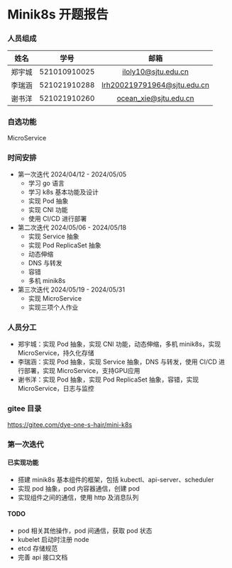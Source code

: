 # Minik8s 开题报告

### 人员组成

|  姓名  |     学号     |            邮箱             |
| :----: | :----------: | :-------------------------: |
| 郑宇城 | 521010910025 |     iloly10@sjtu.edu.cn     |
| 李瑞涵 | 521021910288 | lrh200219791964@sjtu.edu.cn |
| 谢书洋 | 521021910260 |    ocean_xie@sjtu.edu.cn    |



### 自选功能

MicroService



### 时间安排

- 第一次迭代 2024/04/12 - 2024/05/05
  - 学习 go 语言
  - 学习 k8s 基本功能及设计
  - 实现 Pod 抽象
  - 实现 CNI 功能
  - 使用 CI/CD 进行部署
- 第二次迭代 2024/05/06 - 2024/05/18
  - 实现 Service 抽象
  - 实现 Pod ReplicaSet 抽象
  - 动态伸缩
  - DNS 与转发
  - 容错
  - 多机 minik8s
- 第三次迭代 2024/05/19 - 2024/05/31
  - 实现 MicroService
  - 实现三项个人作业



### 人员分工

- 郑宇城：实现 Pod 抽象，实现 CNI 功能，动态伸缩，多机 minik8s，实现 MicroService，持久化存储
- 李瑞涵：实现 Pod 抽象，实现 Service 抽象，DNS 与转发，使用 CI/CD 进行部署，实现 MicroService，⽀持GPU应⽤
- 谢书洋：实现 Pod 抽象，实现 Pod ReplicaSet 抽象，容错，实现 MicroService，⽇志与监控



### gitee 目录

https://gitee.com/dye-one-s-hair/mini-k8s



### 第一次迭代

#### 已实现功能

- 搭建 minik8s 基本组件的框架，包括 kubectl、api-server、scheduler
- 实现 pod 抽象，pod 内容器通信，创建 pod
- 实现组件之间的通信，使用 http 及消息队列

#### TODO

- pod 相关其他操作，pod 间通信，获取 pod 状态
- kubelet 启动时注册 node
- etcd 存储规范
- 完善 api 接口文档